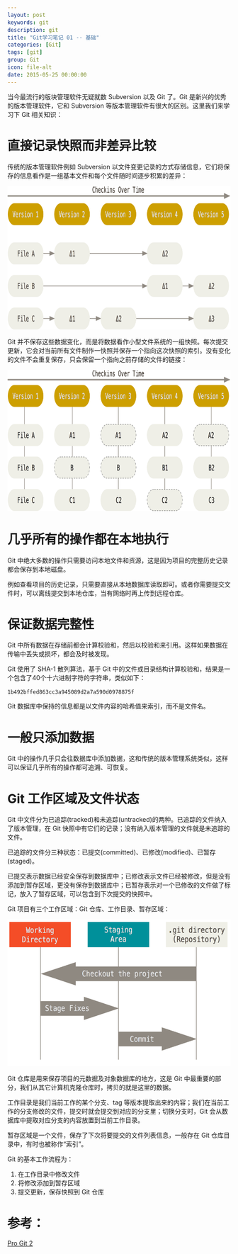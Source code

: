 ```yaml
---
layout: post
keywords: git
description: git
title: "Git学习笔记 01 -- 基础"
categories: [Git]
tags: [git]
group: Git
icon: file-alt
date: 2015-05-25 00:00:00
---
```


当今最流行的版块管理软件无疑就数 Subversion 以及 Git 了。Git 是新兴的优秀的版本管理软件，它和 Subversion 等版本管理软件有很大的区别。这里我们来学习下 Git 相关知识：

# 直接记录快照而非差异比较

传统的版本管理软件例如 Subversion 以文件变更记录的方式存储信息，它们将保存的信息看作是一组基本文件和每个文件随时间逐步积累的差异：

<img src="/image/2015-05-25/01.png" width="837px" height="324px" alt="图片-subversion"/>

<!--excerpt-->

Git 并不保存这些数据变化，而是将数据看作小型文件系统的一组快照。每次提交更新，它会对当前所有文件制作一快照并保存一个指向这次快照的索引。没有变化的文件不会重复保存，只会保留一个指向之前存储的文件的链接：

<img src="/image/2015-05-25/02.png" width="837px" height="319px" alt="图片-git"/>

# 几乎所有的操作都在本地执行

Git 中绝大多数的操作只需要访问本地文件和资源，这是因为项目的完整历史记录都会保存到本地磁盘。

例如查看项目的历史记录，只需要直接从本地数据库读取即可。或者你需要提交文件时，可以离线提交到本地仓库，当有网络时再上传到远程仓库。

# 保证数据完整性

Git 中所有数据在存储前都会计算校验和，然后以校验和来引用。这样如果数据在传输中丢失或损坏，都会及时被发现。

Git 使用了 SHA-1 散列算法，基于 Git 中的文件或目录结构计算校验和，结果是一个包含了40个十六进制字符的字符串，类似如下：

    1b492bffed863cc3a945089d2a7a590d0978875f

Git 数据库中保持的信息都是以文件内容的哈希值来索引，而不是文件名。

# 一般只添加数据

Git 中的操作几乎只会往数据库中添加数据，这和传统的版本管理系统类似，这样可以保证几乎所有的操作都可追溯、可恢复。

# Git 工作区域及文件状态

Git 中文件分为已追踪(tracked)和未追踪(untracked)的两种。已追踪的文件纳入了版本管理，在 Git 快照中有它们的记录；没有纳入版本管理的文件就是未追踪的文件。

已追踪的文件分三种状态：已提交(committed)、已修改(modified)、已暂存(staged)。

已提交表示数据已经安全保存到数据库中；已修改表示文件已经被修改，但是没有添加到暂存区域，更没有保存到数据库中；已暂存表示对一个已修改的文件做了标记，放入了暂存区域，可以包含到下次提交的快照中。

Git 项目有三个工作区域：Git 仓库、工作目录、暂存区域：

<img src="/image/2015-05-25/03.png" width="602px" height="332" alt="图片-git workspace"/>

Git 仓库是用来保存项目的元数据及对象数据库的地方，这是 Git 中最重要的部分，我们从其它计算机克隆仓库时，拷贝的就是这里的数据。

工作目录是我们当前工作的某个分支、tag 等版本提取出来的内容；我们在当前工作的分支修改的文件，提交时就会提交到对应的分支里；切换分支时，Git 会从数据库中提取对应分支的内容放置到当前工作目录。

暂存区域是一个文件，保存了下次将要提交的文件列表信息，一般存在 Git 仓库目录中，有时也被称作“索引”。

Git 的基本工作流程为：

1. 在工作目录中修改文件
2. 将修改添加到暂存区域
3. 提交更新，保存快照到 Git 仓库

# 参考：

[Pro Git 2](http://git-scm.com/book/zh/v2 "Pro Git 2")
